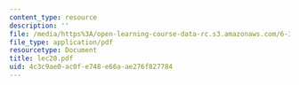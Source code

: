 ```yaml
---
content_type: resource
description: ''
file: /media/https%3A/open-learning-course-data-rc.s3.amazonaws.com/6-336j-introduction-to-numerical-simulation-sma-5211-fall-2003/4c3c9ae0ac0fe748e66aae276f827784_lec20.pdf
file_type: application/pdf
resourcetype: Document
title: lec20.pdf
uid: 4c3c9ae0-ac0f-e748-e66a-ae276f827784
---
```

